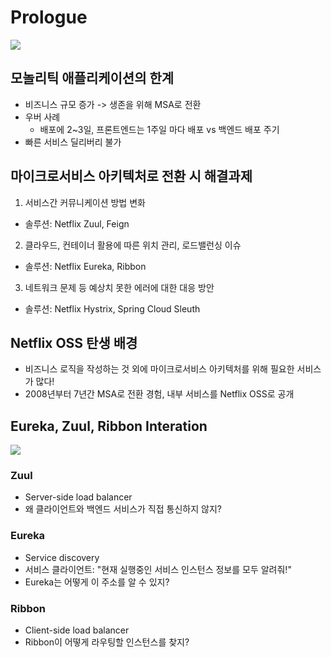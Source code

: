 # Prologue

<img src="images/monolithic-vs-microservice.png">

## 모놀리틱 애플리케이션의 한계
- 비즈니스 규모 증가 -> 생존을 위해 MSA로 전환
- 우버 사례
     - 배포에 2~3일, 프론트엔드는 1주일 마다 배포 vs 백엔드 배포 주기
- 빠른 서비스 딜리버리 불가 

## 마이크로서비스 아키텍처로 전환 시 해결과제
1. 서비스간 커뮤니케이션 방법 변화
- 솔루션: Netflix Zuul, Feign
2. 클라우드, 컨테이너 활용에 따른 위치 관리, 로드밸런싱 이슈
- 솔루션: Netflix Eureka, Ribbon
3. 네트워크 문제 등 예상치 못한 에러에 대한 대응 방안
- 솔루션: Netflix Hystrix, Spring Cloud Sleuth

## Netflix OSS 탄생 배경
- 비즈니스 로직을 작성하는 것 외에 마이크로서비스 아키텍처를 위해 필요한 서비스가 많다!
- 2008년부터 7년간 MSA로 전환 경험, 내부 서비스를 Netflix OSS로 공개

## Eureka, Zuul, Ribbon Interation

<img src="images/eureka-zuul-ribbon-interaction.png">

### Zuul
- Server-side load balancer
- 왜 클라이언트와 백엔드 서비스가 직접 통신하지 않지?

### Eureka
- Service discovery
- 서비스 클라이언트: "현재 실행중인 서비스 인스턴스 정보를 모두 알려줘!"
- Eureka는 어떻게 이 주소를 알 수 있지?

### Ribbon
- Client-side load balancer
- Ribbon이 어떻게 라우팅할 인스턴스를 찾지?
